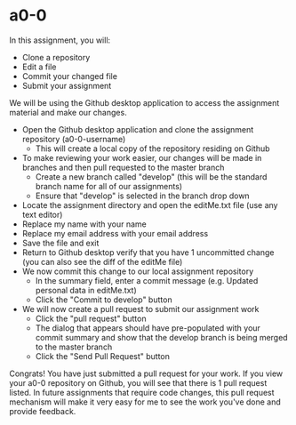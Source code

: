 # a0-0

In this assignment, you will:
* Clone a repository
* Edit a file
* Commit your changed file
* Submit your assignment

We will be using the Github desktop application to access the assignment material and make our changes.

* Open the Github desktop application and clone the assignment repository (a0-0-username)
  * This will create a local copy of the repository residing on Github
* To make reviewing your work easier, our changes will be made in branches and then pull requested to the master branch
  * Create a new branch called "develop" (this will be the standard branch name for all of our assignments)
  * Ensure that "develop" is selected in the branch drop down
* Locate the assignment directory and open the editMe.txt file (use any text editor)
* Replace my name with your name
* Replace my email address with your email address
* Save the file and exit
* Return to Github desktop verify that you have 1 uncommitted change (you can also see the diff of the editMe file)
* We now commit this change to our local assignment repository
  * In the summary field, enter a commit message (e.g. Updated personal data in editMe.txt)
  * Click the "Commit to develop" button
* We will now create a pull request to submit our assignment work
  * Click the "pull request" button
  * The dialog that appears should have pre-populated with your commit summary and show that the develop branch is being merged to the master branch
  * Click the "Send Pull Request" button

Congrats!  You have just submitted a pull request for your work.  If you view your a0-0 repository on Github, you will see that there is 1 pull request listed.  In future assignments that require code changes, this pull request mechanism will make it very easy for me to see the work you've done and provide feedback.
